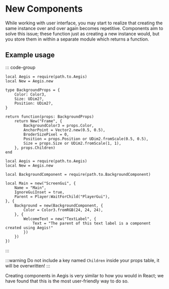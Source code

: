 # New Components

While working with user interface, you may start to realize that creating the same instance over and over again becomes repetitive. Components aim to solve this issue; these function just as creating a new instance would, but you store them in within a separate module which returns a function.

## Example usage

::: code-group
```lua:line-numbers [Component]
local Aegis = require(path.to.Aegis)
local New = Aegis.new

type BackgroundProps = {
    Color: Color3,
    Size: UDim2?,
    Position: UDim2?,
}

return function(props: BackgroundProps)
    return New("Frame", {
        BackgroundColor3 = props.Color,
        AnchorPoint = Vector2.new(0.5, 0.5),
        BroderSizePixel = 0,
        Position = props.Position or UDim2.fromScale(0.5, 0.5),
        Size = props.Size or UDim2.fromScale(1, 1),
    }, props.Children)
end
```

```lua:line-numbers [Script]
local Aegis = require(path.to.Aegis)
local New = Aegis.new

local BackgroundComponent = require(path.to.BackgroundComponent)

local Main = new("ScreenGui", {
	Name = "Main",
	IgnoreGuiInset = true,
	Parent = Player:WaitForChild("PlayerGui"),
}, {
	Background = new(BackgroundComponent, {
		Color = Color3.fromRGB(24, 24, 24),
	}, {
		WelcomeText = new("TextLabel", {
			Text = "The parent of this text label is a component created using Aegis!"
		})
	})
})
```
:::

:::warning
Do not include a key named `Children` inside your props table, it will be overwritten!
:::

Creating components in Aegis is very similar to how you would in React; we have found that this is the most user-friendly way to do so.